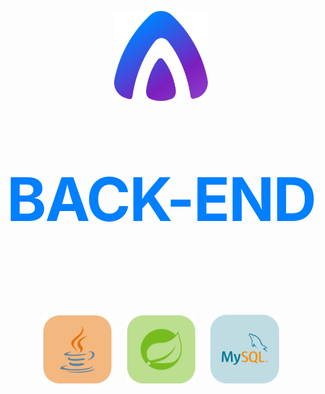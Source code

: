 <p align="center">
 <img src="images/Logo.png" alt="HTML" width="150" />
</p>
<p style="font-size: 96px; font-weight: 700; letter-spacing: -2px;  color: #007FFF;" align="center">
    BACK-END
</p>


<br>
<!-- Primeira linha de imagens -->
<p align="center">
  <img src="images/Java.png" alt="HTML" width="110" />
  &nbsp;&nbsp;&nbsp;&nbsp;
  <img src="images/Spring.png" alt="CSS" width="110" />
  &nbsp;&nbsp;&nbsp;&nbsp;
  <img src="images/MySQL.png" alt="JavaScript" width="110" />
</p>
